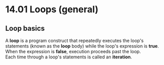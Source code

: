 # 14.01 Loops (general)

## Loop basics
A **loop** is a program construct that repeatedly executes the loop's statements (known as the **loop** body) while the loop's expression is **true**.   
When the expression is **false**, execution proceeds past the loop.   
Each time through a loop's statements is called an **iteration**.   
